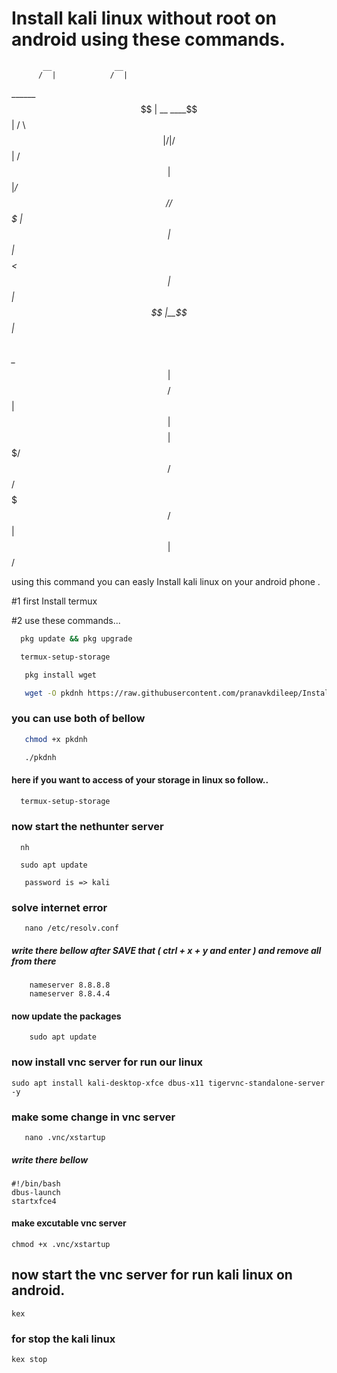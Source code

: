 
# Install kali linux without root on android using these commands. 


           __              __ 
          /  |            /  |
  ______  $$ |   __   ____$$ |
 /      \ $$ |  /  | /    $$ |
/$$$$$$  |$$ |_/$$/ /$$$$$$$ |
$$ |  $$ |$$   $$<  $$ |  $$ |
$$ |__$$ |$$$$$$  \ $$ \__$$ |
$$    $$/ $$ | $$  |$$    $$ |
$$$$$$$/  $$/   $$/  $$$$$$$/ 
$$ |                          
$$ |                          
$$/                           


using this command you can easly Install kali linux on your android phone .

#1  first Install termux

#2 use these commands...








```bash
  pkg update && pkg upgrade
```

```bash
  termux-setup-storage
```
```bash
   pkg install wget
```
```bash
   wget -O pkdnh https://raw.githubusercontent.com/pranavkdileep/Install-linux/main/pkdnh
```
### you can use both of bellow
```bash
   chmod +x pkdnh
```
```bash
   ./pkdnh
```




#### here if you want to access of your storage in linux so follow..

```bash
  termux-setup-storage
```


### now start the nethunter server 
```
  nh
```
```nethunter
  sudo apt update
```
```
   password is => kali

```

### solve internet error

```
   nano /etc/resolv.conf
```
##### write there bellow after SAVE that ( ctrl + x + y and enter ) and remove all from there
```
    nameserver 8.8.8.8
    nameserver 8.8.4.4
```

#### now update the packages 
```nethunter
    sudo apt update
```

### now install vnc server for run our linux

```nethunter
sudo apt install kali-desktop-xfce dbus-x11 tigervnc-standalone-server -y
```

### make some change in vnc server
 ```
    nano .vnc/xstartup
 ```

 ##### write there bellow
 ```
#!/bin/bash
dbus-launch 
startxfce4 
 ```

#### make excutable vnc server
```
chmod +x .vnc/xstartup
```

## now start the vnc server for run kali linux on android.

```
kex
```
### for stop the kali linux 
```
kex stop
```






